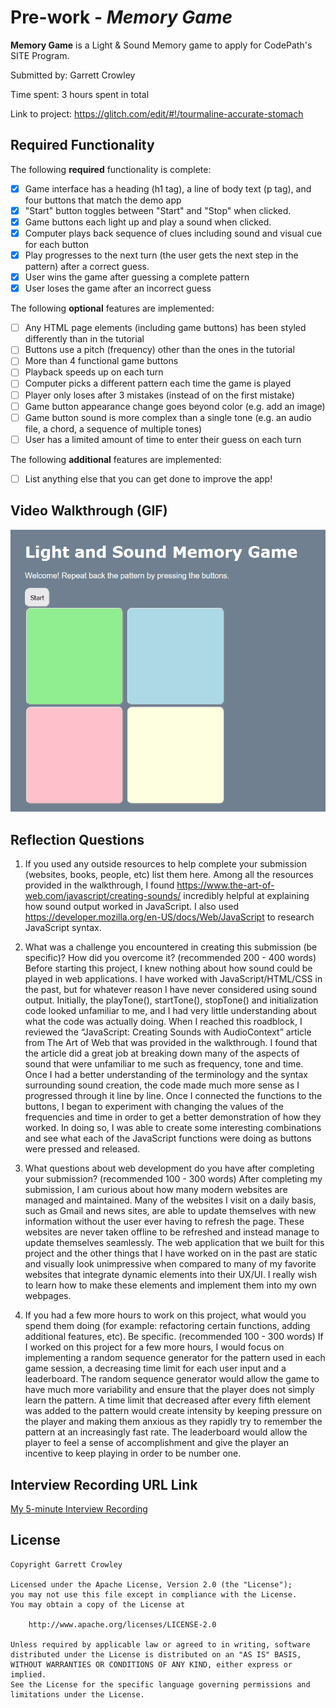 # Pre-work - *Memory Game*

**Memory Game** is a Light & Sound Memory game to apply for CodePath's SITE Program. 

Submitted by: Garrett Crowley

Time spent: 3 hours spent in total

Link to project: https://glitch.com/edit/#!/tourmaline-accurate-stomach

## Required Functionality

The following **required** functionality is complete:

* [X] Game interface has a heading (h1 tag), a line of body text (p tag), and four buttons that match the demo app
* [X] "Start" button toggles between "Start" and "Stop" when clicked. 
* [X] Game buttons each light up and play a sound when clicked. 
* [X] Computer plays back sequence of clues including sound and visual cue for each button
* [X] Play progresses to the next turn (the user gets the next step in the pattern) after a correct guess. 
* [X] User wins the game after guessing a complete pattern
* [X] User loses the game after an incorrect guess

The following **optional** features are implemented:

* [ ] Any HTML page elements (including game buttons) has been styled differently than in the tutorial
* [ ] Buttons use a pitch (frequency) other than the ones in the tutorial
* [ ] More than 4 functional game buttons
* [ ] Playback speeds up on each turn
* [ ] Computer picks a different pattern each time the game is played
* [ ] Player only loses after 3 mistakes (instead of on the first mistake)
* [ ] Game button appearance change goes beyond color (e.g. add an image)
* [ ] Game button sound is more complex than a single tone (e.g. an audio file, a chord, a sequence of multiple tones)
* [ ] User has a limited amount of time to enter their guess on each turn

The following **additional** features are implemented:

- [ ] List anything else that you can get done to improve the app!

## Video Walkthrough (GIF)

<img src='LightandSoundgame.gif' />

## Reflection Questions
1. If you used any outside resources to help complete your submission (websites, books, people, etc) list them here. 
Among all the resources provided in the walkthrough, I found https://www.the-art-of-web.com/javascript/creating-sounds/ incredibly helpful at explaining how sound output worked in JavaScript. I also used https://developer.mozilla.org/en-US/docs/Web/JavaScript to research JavaScript syntax.

2. What was a challenge you encountered in creating this submission (be specific)? How did you overcome it? (recommended 200 - 400 words) 
Before starting this project, I knew nothing about how sound could be played in web applications. I have worked with JavaScript/HTML/CSS in the past, but for whatever reason I have never considered using sound output. Initially, the playTone(), startTone(), stopTone() and initialization code looked unfamiliar to me, and I had very little understanding about what the code was actually doing. When I reached this roadblock, I reviewed the “JavaScript: Creating Sounds with AudioContext” article from The Art of Web that was provided in the walkthrough. I found that the article did a great job at breaking down many of the aspects of sound that were unfamiliar to me such as frequency, tone and time. Once I had a better understanding of the terminology and the syntax surrounding sound creation, the code made much more sense as I progressed through it line by line. Once I connected the functions to the buttons, I began to experiment with changing the values of the frequencies and time in order to get a better demonstration of how they worked. In doing so, I was able to create some interesting combinations and see what each of the JavaScript functions were doing as buttons were pressed and released. 

3. What questions about web development do you have after completing your submission? (recommended 100 - 300 words) 
After completing my submission, I am curious about how many modern websites are managed and maintained. Many of the websites I visit on a daily basis, such as Gmail and news sites, are able to update themselves with new information without the user ever having to refresh the page. These websites are never taken offline to be refreshed and instead manage to update themselves seamlessly. The web application that we built for this project and the other things that I have worked on in the past are static and visually look unimpressive when compared to many of my favorite websites that integrate dynamic elements into their UX/UI. I really wish to learn how to make these elements and implement them into my own webpages.

4. If you had a few more hours to work on this project, what would you spend them doing (for example: refactoring certain functions, adding additional features, etc). Be specific. (recommended 100 - 300 words) 
If I worked on this project for a few more hours, I would focus on implementing a random sequence generator for the pattern used in each game session, a decreasing time limit for each user input and a leaderboard. The random sequence generator would allow the game to have much more variability and ensure that the player does not simply learn the pattern. A time limit that decreased after every fifth element was added to the pattern would create intensity by keeping pressure on the player and making them anxious as they rapidly try to remember the pattern at an increasingly fast rate. The leaderboard would allow the player to feel a sense of accomplishment and give the player an incentive to keep playing in order to be number one.

## Interview Recording URL Link

[My 5-minute Interview Recording](your-link-here)


## License

    Copyright Garrett Crowley

    Licensed under the Apache License, Version 2.0 (the "License");
    you may not use this file except in compliance with the License.
    You may obtain a copy of the License at

        http://www.apache.org/licenses/LICENSE-2.0

    Unless required by applicable law or agreed to in writing, software
    distributed under the License is distributed on an "AS IS" BASIS,
    WITHOUT WARRANTIES OR CONDITIONS OF ANY KIND, either express or implied.
    See the License for the specific language governing permissions and
    limitations under the License.
